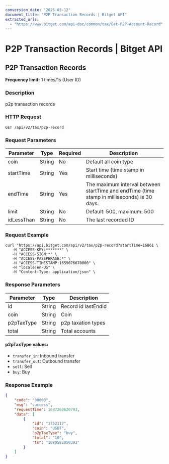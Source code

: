 ```yaml
---
conversion_date: "2025-03-12"
document_title: "P2P Transaction Records | Bitget API"
extracted_urls:
  - "https://www.bitget.com/api-doc/common/tax/Get-P2P-Account-Record"
---
```


# P2P Transaction Records | Bitget API

## P2P Transaction Records

**Frequency limit:** 1 times/1s (User ID)

### Description
p2p transaction records

### HTTP Request
```
GET /api/v2/tax/p2p-record
```

### Request Parameters
| Parameter     | Type   | Required | Description                                                             |
|---------------|--------|----------|-------------------------------------------------------------------------|
| coin          | String | No       | Default all coin type                                                   |
| startTime     | String | Yes      | Start time (time stamp in milliseconds)                                 |
| endTime       | String | Yes      | The maximum interval between startTime and endTime (time stamp in milliseconds) is 30 days. |
| limit         | String | No       | Default: 500, maximum: 500                                              |
| idLessThan    | String | No       | The last recorded ID                                                    |

### Request Example
```
curl "https://api.bitget.com/api/v2/tax/p2p-record?startTime=16861 \
   -H "ACCESS-KEY:*******" \
   -H "ACCESS-SIGN:*" \
   -H "ACCESS-PASSPHRASE:*" \
   -H "ACCESS-TIMESTAMP:1659076670000" \
   -H "locale:en-US" \
   -H "Content-Type: application/json" \
```

### Response Parameters
| Parameter     | Type   | Description           |
|---------------|--------|-----------------------|
| id            | String | Record id lastEndId   |
| coin          | String | Coin                  |
| p2pTaxType    | String | p2p taxation types    |
| total         | String | Total accounts        |

#### p2pTaxType values:
- `transfer_in`: Inbound transfer
- `transfer_out`: Outbound transfer
- `sell`: Sell
- `buy`: Buy

### Response Example
```json
{
    "code": "00000",
    "msg": "success",
    "requestTime": 1687260620793,
    "data": [
        {
            "id": "1752117",
            "coin": "USDT",
            "p2pTaxType": "buy",
            "total": "10",
            "ts": "1680582050393"
        }
    ]
}
```

